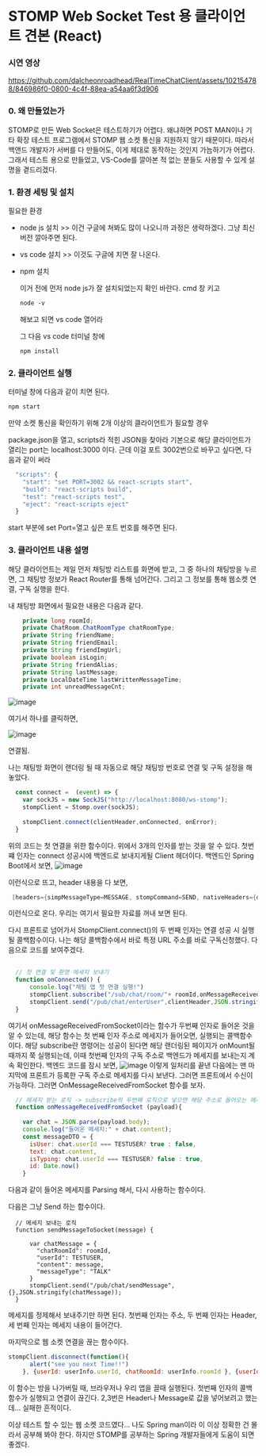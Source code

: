 # STOMP Web Socket Test 용 클라이언트 견본 (React) 

### 시연 영상
https://github.com/dalcheonroadhead/RealTimeChatClient/assets/102154788/846986f0-0800-4c4f-88ea-a54aa6f3d906




 ### 0. 왜 만들었는가

STOMP로 만든 Web Socket은 테스트하기가 어렵다. 왜냐하면 POST MAN이나 기타 확장 테스트 프로그램에서 STOMP 웹 소켓 통신을 지원하지 않기 때문이다. 따라서 백앤드 개발자가 서버를 다 만들어도, 이게 제대로 동작하는 것인지 가늠하기가 어렵다. 그래서 테스트 용으로 만들었고, VS-Code를 깔아본 적 없는 분들도 사용할 수 있게 설명을 곁드리겠다. 

### 1. 환경 세팅 및 설치 

필요한 환경 

-  node js 설치 >> 이건 구글에 쳐봐도 많이 나오니까 과정은 생략하겠다. 그냥 최신버전 깔아주면 된다. 

-  vs code 설치 >> 이것도 구글에 치면 잘 나온다. 

- npm 설치

  이거 전에 먼저 node js가 잘 설치되었는지 확인 바란다. cmd 창 키고 

  ```markdown
  node -v
  ```

  해보고 되면 vs code 열어라 

  그 다음 vs code 터미널 창에 

  ```markdown
  npm install
  ```



### 2. 클라이언트 실행 

터미널 창에 다음과 같이 치면 된다.

```markdown
npm start 
```

만약 소켓 통신을 확인하기 위해 2개 이상의 클라이언트가 필요할 경우 

package.json을 열고, scripts라 적힌 JSON을 찾아라 기본으로 해당 클라이언트가 열리는 port는 localhost:3000 이다. 근데 이걸 포트 3002번으로 바꾸고 싶다면, 다음과 같이 써라 

```javascript
  "scripts": {
    "start": "set PORT=3002 && react-scripts start",
    "build": "react-scripts build",
    "test": "react-scripts test",
    "eject": "react-scripts eject"
  }
```

start 부분에 set Port=열고 싶은 포트 번호를 해주면 된다. 

### 3. 클라이언트 내용 설명 

해당 클라이언트는 제일 먼저 채팅방 리스트를 화면에 받고, 그 중 하나의 채팅방을 누르면, 그 채팅방 정보가 React Router를 통해 넘어간다. 그리고 그 정보를 통해 웹소켓 연결, 구독 실행을 한다. 

내 채팅방 화면에서 필요한 내용은 다음과 같다. 
```java
    private long roomId;
    private ChatRoom.ChatRoomType chatRoomType;
    private String friendName;
    private String friendEmail;
    private String friendImgUrl;
    private boolean isLogin;
    private String friendAlias;
    private String lastMessage;
    private LocalDateTime lastWrittenMessageTime;
    private int unreadMessageCnt;
```

![image](https://github.com/dalcheonroadhead/ReactChatClient/assets/102154788/f50d27fe-386a-44d3-b0a5-d15a7f6c918e)


여기서 하나를 클릭하면, 

![image](https://github.com/dalcheonroadhead/ReactChatClient/assets/102154788/967114e6-2c50-4acb-89d4-f5579d895f30)


연결됨. 

나는 채팅방 화면이 랜더링 될 때 자동으로 해당 채팅방 번호로 연결 및 구독 설정을 해놓았다. 

```javascript
  const connect =  (event) => {
    var sockJS = new SockJS("http://localhost:8080/ws-stomp");
    stompClient = Stomp.over(sockJS);
  
    stompClient.connect(clientHeader,onConnected, onError);
  }
```

위의 코드는 첫 연결을 위한 함수이다. 위에서 3개의 인자를 받는 것을 알 수 있다. 첫번쨰 인자는 connect 성공시에 백엔드로 보내지게될 Client 헤더이다. 백엔드인 Spring Boot에서 보면, 
![image](https://github.com/dalcheonroadhead/ReactChatClient/assets/102154788/8330a365-dbf1-485a-b505-2c7d6adb1e7b)


이런식으로 뜨고, header 내용을 다 보면,

```java
 [headers={simpMessageType=MESSAGE, stompCommand=SEND, nativeHeaders={destination=[/pub/chat/enterUser], Authorization=[ Bearer eyJhbGciOiJIUzI1NiJ9.eyJzdWIiOiJ3anNhb3MyMDgxQG5hdmVyLmNvbSIsImV4cCI6MTcwOTAwMDc5MywiaWF0IjoxNzA2NDA4NzkzfQ.6QDpfmBeUZ6xSOTNWexdeV0EgJVaMcaEPbAMpad-pDM], content-length=[91]}, simpSessionAttributes={}, simpHeartbeat=[J@5664da93, lookupDestination=/chat/enterUser, simpSessionId=ksi4mdqr, simpDestination=/pub/chat/enterUser}]
```

이런식으로 온다. 우리는 여기서 필요한 자료를 꺼내 보면 된다. 

다시 프론트로 넘어가서 StompClient.connect()의 두 번째 인자는 연결 성공 시 실행될 콜백함수이다. 나는 해당 콜백함수에서 바로 특정 URL 주소를 바로 구독신청했다. 다음으로 코드를 보여주겠다.

```javascript
  
  // 첫 연결 및 환영 메세지 보내기 
  function onConnected() {
      console.log("채팅 앱 첫 연결 실행!")
      stompClient.subscribe("/sub/chat/room/"+ roomId,onMessageReceivedFromSocket ,{userId: userInfo.userId, chatRoomType: "ONE" } )
      stompClient.send("/pub/chat/enterUser",clientHeader,JSON.stringify({meesageType: "ENTER", content: userInfo.name +"님 환영합니다!", userId: TESTUSER, chatRoomId: userInfo.roomId }))
  }

```
여기서 onMessageReceivedFromSocket이라는 함수가 두번째 인자로 들어온 것을 알 수 있는데, 해당 함수는 첫 번째 인자 주소로 메세지가 들어오면, 실행되는 콜백함수이다. 해당 subscribe란 명령어는 성공이 된다면 해당 랜더링된 페이지가 onMount될 때까지 쭉 실행되는데, 이때 첫번째 인자의 구독 주소로 백엔드가 메세지를 보내는지 계속 확인한다. 백엔드 코드를 잠시 보면, 
![image](https://github.com/dalcheonroadhead/ReactChatClient/assets/102154788/ac928c1d-e209-43cc-b8ac-30009f413cc7)
이렇게 일처리를 끝낸 다음에는 맨 마지막에 프론트가 등록한 구독 주소로 메세지를 다시 보낸다. 그러면 프론트에서 수신이 가능하다. 그러면 OnMessageReceivedFromSocket 함수를 보자. 

```javascript
  // 메세지 받는 로직 -> subscribe의 두번째 로직으로 넣으면 해당 주소로 들어오는 메세지를 다 받는다. 
  function onMessageReceivedFromSocket (payload){
    
    var chat = JSON.parse(payload.body);
    console.log("들어온 메세지:" + chat.content);
    const messageDTO = {
      isUser: chat.userId === TESTUSER? true : false,
      text: chat.content,
      isTyping: chat.userId === TESTUSER? false : true,
      id: Date.now()
    }
```
다음과 같이 들어온 메세지를 Parsing 해서, 다시 사용하는 함수이다. 

다음은 그냥 Send 하는 함수이다. 
```javascripte
  // 메세지 보내는 로직 
  function sendMessageToSocket(message) {

      var chatMessage = {
        "chatRoomId": roomId,
        "userId": TESTUSER,
        "content": message,
        "messageType": "TALK"
      }
      stompClient.send("/pub/chat/sendMessage", {},JSON.stringify(chatMessage));
  }
```
메세지를 정제해서 보내주기만 하면 된다. 첫번째 인자는 주소, 두 번째 인자는 Header, 세 번째 인자는 메세지 내용이 들어간다. 

마지막으로 웹 소켓 연결을 끊는 함수이다. 

```javascript
stompClient.disconnect(function(){
      alert("see you next Time!!")
    }, {userId: userInfo.userId, chatRoomId: userInfo.roomId }, {userId: userInfo.userId, chatRoomId: userInfo.roomId })
```

이 함수는 방을 나가버릴 때, 브라우저나 우리 앱을 끌때 실행된다. 
첫번째 인자의 콜백 함수가 실행되고 연결이 끊긴다. 
2,3번은 Header나 Message로 값을 넣어보려고 했는데... 실패한 흔적이다. 

이상 테스트 할 수 있는 웹 소켓 코드였다... 나도 Spring man이라 이 이상 정확한 건 몰라서 공부해 봐야 한다. 
하지만 STOMP를 공부하는 Spring 개발자들에게 도움이 되면 좋겠다. 

